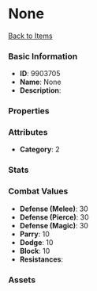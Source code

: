 # None



[Back to Items](../items.md)

### Basic Information

- **ID**: 9903705
- **Name**: None
- **Description**: 

### Properties


### Attributes

- **Category**: 2

### Stats


### Combat Values

- **Defense (Melee)**: 30
- **Defense (Pierce)**: 30
- **Defense (Magic)**: 30
- **Parry**: 10
- **Dodge**: 10
- **Block**: 10
- **Resistances**: 

### Assets


